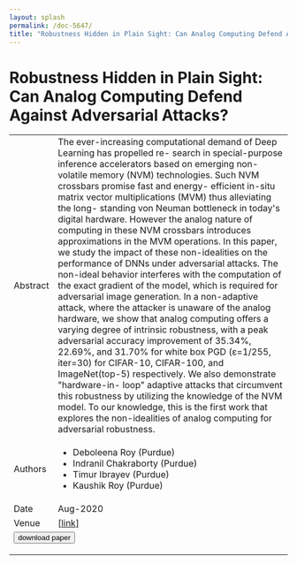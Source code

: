 ```yaml
---
layout: splash
permalink: /doc-5647/
title: "Robustness Hidden in Plain Sight: Can Analog Computing Defend Against Adversarial Attacks?"
---
```


# Robustness Hidden in Plain Sight: Can Analog Computing Defend Against Adversarial Attacks?

<table>
    <tbody>
    <tr>
        <td>Abstract</td>
        <td>The ever-increasing computational demand of Deep Learning has propelled re- search in special-purpose inference accelerators based on emerging non-volatile memory (NVM) technologies. Such NVM crossbars promise fast and energy- efficient in-situ matrix vector multiplications (MVM) thus alleviating the long- standing von Neuman bottleneck in today's digital hardware. However the analog nature of computing in these NVM crossbars introduces approximations in the MVM operations. In this paper, we study the impact of these non-idealities on the performance of DNNs under adversarial attacks. The non-ideal behavior interferes with the computation of the exact gradient of the model, which is required for adversarial image generation. In a non-adaptive attack, where the attacker is unaware of the analog hardware, we show that analog computing offers a varying degree of intrinsic robustness, with a peak adversarial accuracy improvement of 35.34%, 22.69%, and 31.70% for white box PGD (ε=1/255, iter=30) for CIFAR-10, CIFAR-100, and ImageNet(top-5) respectively. We also demonstrate "hardware-in- loop" adaptive attacks that circumvent this robustness by utilizing the knowledge of the NVM model. To our knowledge, this is the first work that explores the non-idealities of analog computing for adversarial robustness.</td>
    </tr>
    <tr>
        <td>Authors</td>
        <td>
            <ul>
                <li>Deboleena Roy (Purdue)</li>
                <li>Indranil Chakraborty (Purdue)</li>
                <li>Timur Ibrayev (Purdue)</li>
                <li>Kaushik Roy (Purdue)</li>
            </ul>
        </td>
    </tr>
    <tr>
        <td>Date</td>
        <td>Aug-2020</td>
    </tr>
    <tr>
        <td>Venue</td>
        <td> [<a href="https://arxiv.org/pdf/2008.12016.pdf">link</a>]</td>
    </tr>
        <tr>
            <td colspan="2">
                <form method="get" action="https://ibm.box.com/v/doc-5647-paper">
                    <button type="submit">download paper</button>
                </form>
            </td>
        </tr>
    </tbody>
</table>

